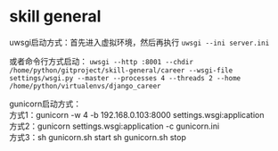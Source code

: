 # skill general

uwsgi启动方式：首先进入虚拟环境，然后再执行
`
uwsgi --ini server.ini
`

  或者命令行方式启动：
`
uwsgi --http :8001 --chdir /home/python/gitproject/skill-general/career --wsgi-file settings/wsgi.py --master --processes 4 --threads 2 --home /home/python/virtualenvs/django_career
`  
  
  gunicorn启动方式：  
  方式1：gunicorn -w 4 -b 192.168.0.103:8000 settings.wsgi:application  
  方式2：gunicorn settings.wsgi:application -c gunicorn.ini  
  方式3：sh gunicorn.sh start  sh gunicorn.sh stop
